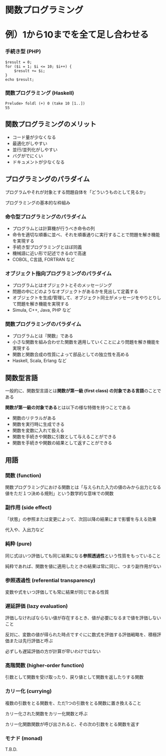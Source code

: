 # 関数プログラミング

# 例）1から10までを全て足し合わせる
### 手続き型 (PHP)
```
$result = 0;
for ($i = 1; $i <= 10; $i++) {
    $result += $i;
}
echo $result;
```

### 関数プログラミング (Haskell)
```
Prelude> foldl (+) 0 (take 10 [1..])
55
```

## 関数プログラミングのメリット
* コード量が少なくなる
* 最適化がしやすい
* 並行/並列化がしやすい
* バグがでにくい
* ドキュメントが少なくなる


## プログラミングのパラダイム
プログラムやそれが対象とする問題自体を「どういうものとして見るか」

プログラミングの基本的な枠組み

### 命令型プログラミングのパラダイム
* プログラムとは計算機が行うべき命令の列
* 命令を適切な順番に並べ、それを順番通りに実行することで問題を解き機能を実現する
* 手続き型プログラミングとほぼ同義
* 機械語に近い形で記述できるので高速
* COBOL, C言語, FORTRAN など

### オブジェクト指向プログラミングのパラダイム
* プログラムとはオブジェクトとそのメッセージング
* 問題の中にどのようなオブジェクトがあるかを見出して定義する
* オブジェクトを生成/管理して、オブジェクト同士がメッセージをやりとりして問題を解き機能を実現する
* Simula, C++, Java, PHP など

### 関数プログラミングのパラダイム
* プログラムとは『関数』である
* 小さな関数を組み合わせた関数を適用していくことにより問題を解き機能を実現する
* 関数と関数合成の性質によって部品としての独立性を高める
* Haskell, Scala, Erlang など


## 関数型言語
一般的に、関数型言語とは**関数が第一級 (first class) の対象である言語**のことである

**関数が第一級の対象である**とは以下の様な特徴を持つことである
* 関数のリテラルがある
* 関数を実行時に生成できる
* 関数を変数に入れて扱える
* 関数を手続きや関数に引数として与えることができる
* 関数を手続きや関数の結果として返すことができる


## 用語

### 関数 (function)
関数プログラミングにおける関数とは「与えられた入力の値のみから出力となる値をただ１つ決める規則」という数学的な意味での関数

### 副作用 (side effect)
「状態」の参照または変更によって、次回以降の結果にまで影響を与える効果

代入や、入出力など

### 純粋 (pure)
同じ式はいつ評価しても同じ結果になる**参照透過性**という性質をもっていること

純粋であれば、関数を値に適用したときの結果は常に同じ、つまり副作用がない

### 参照透過性 (referential transparency)
変数や式をいつ評価しても常に結果が同じである性質

### 遅延評価 (lazy evaluation)
評価しなければならない値が存在するとき、値が必要になるまで値を評価しないこと

反対に、変数の値が得られた時点ですぐにに数式を評価する評価戦略を、積極評価または先行評価と呼ぶ

必ずしも遅延評価の方が計算が早いわけではない

### 高階関数 (higher-order function)
引数として関数を受け取ったり、戻り値として関数を返したりする関数

### カリー化 (currying)
複数の引数をとる関数を、ただ1つの引数をとる関数に置き換えること

カリー化された関数をカリー化関数と呼ぶ

カリー化関数関数が呼び出されると、その次の引数をとる関数を返す

### モナド (monad)
T.B.D.

